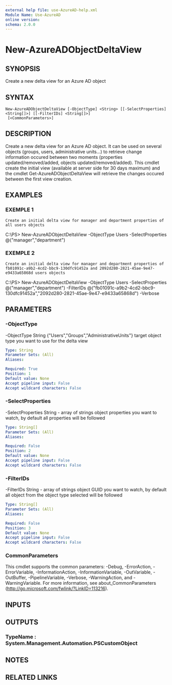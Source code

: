 ```yaml
---
external help file: use-AzureAD-help.xml
Module Name: Use-AzureAD
online version:
schema: 2.0.0
---
```


# New-AzureADObjectDeltaView

## SYNOPSIS
Create a new delta view for an Azure AD object

## SYNTAX

```
New-AzureADObjectDeltaView [-ObjectType] <String> [[-SelectProperties] <String[]>] [[-FilterIDs] <String[]>]
 [<CommonParameters>]
```

## DESCRIPTION
Create a new delta view for an Azure AD object.
It can be used on several objects (groups, users, administrative units...) to retrieve change information occured between two moments (properties updated/removed/added, objects updated/removed/added).
This cmdlet create the initial view (available at server side for 30 days maximum) and the cmdlet Get-AzureADObjectDeltaView will retrieve the changes occured between the first view creation.

## EXAMPLES

### EXEMPLE 1
```
Create an initial delta view for manager and department properties of all users objects
```

C:\PS\> New-AzureADObjectDeltaView -ObjectType Users -SelectProperties @("manager","department")

### EXEMPLE 2
```
Create an initial delta view for manager and department properties of fb01091c-a9b2-4cd2-bbc9-130dfc91452a and 2092d280-2821-45ae-9e47-e9433a65868d users objects
```

C:\PS\> New-AzureADObjectDeltaView -ObjectType Users -SelectProperties @("manager","department") -FilterIDs @("fb01091c-a9b2-4cd2-bbc9-130dfc91452a","2092d280-2821-45ae-9e47-e9433a65868d") -Verbose

## PARAMETERS

### -ObjectType
-ObjectType String {"Users","Groups","AdministrativeUnits"}
   target object type you want to use for the delta view

```yaml
Type: String
Parameter Sets: (All)
Aliases:

Required: True
Position: 1
Default value: None
Accept pipeline input: False
Accept wildcard characters: False
```

### -SelectProperties
-SelectProperties String - array of strings
object properties you want to watch, by default all properties will be followed

```yaml
Type: String[]
Parameter Sets: (All)
Aliases:

Required: False
Position: 2
Default value: None
Accept pipeline input: False
Accept wildcard characters: False
```

### -FilterIDs
-FilterIDs String - array of strings
object GUID you want to watch, by default all object from the object type selected will be followed

```yaml
Type: String[]
Parameter Sets: (All)
Aliases:

Required: False
Position: 3
Default value: None
Accept pipeline input: False
Accept wildcard characters: False
```

### CommonParameters
This cmdlet supports the common parameters: -Debug, -ErrorAction, -ErrorVariable, -InformationAction, -InformationVariable, -OutVariable, -OutBuffer, -PipelineVariable, -Verbose, -WarningAction, and -WarningVariable.
For more information, see about_CommonParameters (http://go.microsoft.com/fwlink/?LinkID=113216).

## INPUTS

## OUTPUTS

### TypeName : System.Management.Automation.PSCustomObject
## NOTES

## RELATED LINKS
